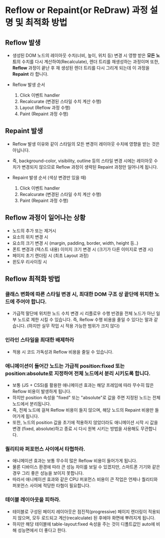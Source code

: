 # Reflow or Repaint(or ReDraw) 과정 설명 및 최적화 방법

## Reflow 발생

- 생성된 DOM 노드의 레이아웃 수치(너비, 높이, 위치 등) 변경 시 영향 받은 **모든 노드**의 수치를 다시 계산하여(Recalculate), 렌더 트리를 재생성하는 과정이며 또한, **Reflow** 과정이 끝난 후 재 생성된 렌더 트리를 다시 그리게 되는데 이 과정을 **Repaint** 라 합니다.

- Reflow 발생 순서
  1. Click 이벤트 handler
  2. Recalcurate (변경된 스타일 수치 계산 수행)
  3. Layout (Reflow 과정 수행)
  4. Paint (Repaint 과정 수행)

## Repaint 발생

- Reflow 발생 이유와 같이 스타일의 모든 변경이 레이아웃 수치에 영향을 받는 것은 아닙니다.
- 즉, background-color, visibility, outline 등의 스타일 변경 시에는 레이아웃 수치가 변경되지 않으므로 Reflow 과정이 생략된 Repaint 과정만 일어나게 됩니다.

- Repaint 발생 순서 (색상 변경만 있을 때)
  1. Click 이벤트 handler
  2. Recalcurate (변경된 스타일 수치 계산 수행)
  3. Paint (Repaint 과정 수행)

## Reflow 과정이 일어나는 상황

- 노드의 추가 또는 제거시
- 요소의 위치 변경 시
- 요소의 크기 변경 시 (margin, padding, border, width, height 등..)
- 폰트 변경과 (텍스트 내용) 이미지 크기 변경 시 (크기가 다른 이미지로 변경 시)
- 페이지 초기 랜더링 시 (최초 Layout 과정)
- 윈도우 리사이징 시

## Reflow 최적화 방법

### 클래스 변화에 따른 스타일 변경 시, 최대한 DOM 구조 상 끝단에 위치한 노드에 주어야 합니다.

- 가급적 말단에 위치한 노드 수치 변경 시 리플로우 수행 반경을 전체 노드가 아닌 일부 노드로 제한 시킬 수 있습니다. 즉, Reflow 수행 비용을 줄일 수 있다는 말과 같습니다. (하지만 실무 작업 시 적용 가능한 범위가 크지 않다)

### 인라인 스타일을 최대한 배제하라

- 적용 시 코드 가독성과 Reflow 비용을 줄일 수 있습니다.

### 애니메이션이 들어간 노드는 가급적 position:fixed 또는 position:absolute로 지정하여 전체 노드에서 분리 시키도록 합니다.

- 보통 (JS + CSS)를 활용한 애니메이션 효과는 해당 프레임에 따라 무수히 많은 Reflow 비용이 발생하게 됩니다.
- 하지만 position 속성을 "fixed" 또는 "absolute"로 값을 주면 지정된 노드는 전체 노드에서 분리됩니다.
- 즉, 전체 노드에 걸쳐 Reflow 비용이 들지 않으며, 해당 노드의 Repaint 비용만 들어가게 됩니다.
- 또한, 노드의 position 값을 초기에 적용하지 않았더라도 애니메이션 시작 시 값을 변경 (fixed, absolute)하고 종료 시 다시 원복 시키는 방법을 사용해도 무관합니다.

### 퀄리티와 퍼포먼스 사이에서 타협하라.

- 애니메이션 효과는 보통 무수히 많은 Reflow 비용이 들어가게 됩니다.
- 물론 디바이스 환경에 따라 큰 성능 차이를 보일 수 있겠지만, 스마트폰 기기와 같은 경우 그리 좋은 성능을 보이지 못합니다.
- 따라서 애니메이션 효과와 같은 CPU 퍼포먼스 비용이 큰 작업은 언제나 퀄리티와 퍼포먼스 사이에 적당한 타협이 필요합니다.

### 테이블 레이아웃을 피하라.

- 테이블로 구성된 페이지 레이아웃은 점진적(progressive) 페이지 렌더링이 적용되지 않으며, 모두 로드되고 계산(recalculate) 된 후에야 화면에 뿌려지게 됩니다.
- 하지만 해당 테이블에 table-layout:fixed 속성을 주는 것이 디폴트값인 auto에 비해 성능면에서 더 좋다고 한다.

<!-- Reflow or Repaint(or ReDraw)과정 설명 및 최적화 방법

출처: https://webclub.tistory.com/346 [Web Club] -->
